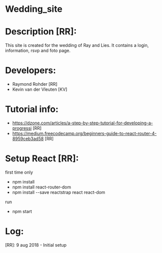 # Wedding_site

# Description [RR]:
This site is created for the wedding of Ray and Lies.
It contains a login, information, rsvp and  foto page.

# Developers:
- Raymond Rohder [RR]
- Kevin van der Vleuten [KV]

# Tutorial info:
- https://dzone.com/articles/a-step-by-step-tutorial-for-developing-a-progressi [RR]
- https://medium.freecodecamp.org/beginners-guide-to-react-router-4-8959ceb3ad58 [RR]

# Setup React [RR]:
 first time only
- npm install 
- npm install react-router-dom 
- npm install --save reactstrap react react-dom
 
 run
- npm start

# Log:

[RR]: 9 aug 2018 - Initial setup